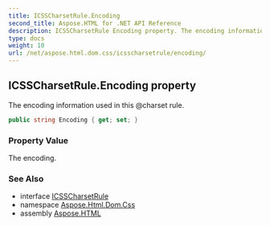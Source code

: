 ```yaml
---
title: ICSSCharsetRule.Encoding
second_title: Aspose.HTML for .NET API Reference
description: ICSSCharsetRule Encoding property. The encoding information used in this charset rule
type: docs
weight: 10
url: /net/aspose.html.dom.css/icsscharsetrule/encoding/
---
```

## ICSSCharsetRule.Encoding property

The encoding information used in this @charset rule.

```csharp
public string Encoding { get; set; }
```

### Property Value

The encoding.

### See Also

* interface [ICSSCharsetRule](../)
* namespace [Aspose.Html.Dom.Css](../../../aspose.html.dom.css/)
* assembly [Aspose.HTML](../../../)
